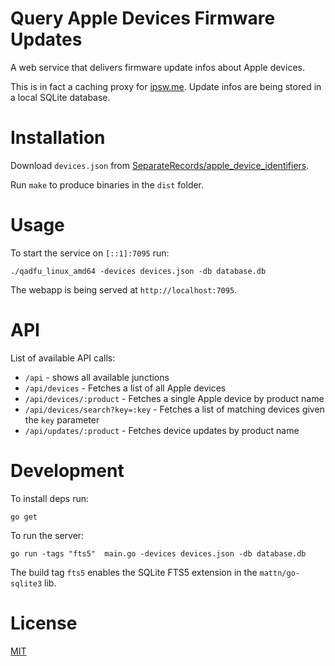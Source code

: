 # Query Apple Devices Firmware Updates

A web service that delivers firmware update infos about Apple devices.

This is in fact a caching proxy for [ipsw.me](https://ipsw.me/). Update infos are being stored in a local SQLite database.

# Installation

Download `devices.json` from [SeparateRecords/apple_device_identifiers](https://github.com/SeparateRecords/apple_device_identifiers).

Run `make` to produce binaries in the `dist` folder.

# Usage

To start the service on `[::1]:7095` run:

    ./qadfu_linux_amd64 -devices devices.json -db database.db

The webapp is being served at `http://localhost:7095`.

# API

List of available API calls:

- `/api` - shows all available junctions
- `/api/devices` - Fetches a list of all Apple devices
- `/api/devices/:product` - Fetches a single Apple device by product name
- `/api/devices/search?key=:key` - Fetches a list of matching devices given the `key` parameter
- `/api/updates/:product` - Fetches device updates by product name

# Development

To install deps run:

    go get

To run the server:

    go run -tags "fts5"  main.go -devices devices.json -db database.db

The build tag `fts5` enables the SQLite FTS5 extension in the `mattn/go-sqlite3` lib.

# License 

[MIT](LICENSE)
